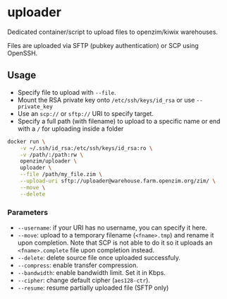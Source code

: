 uploader
===

Dedicated container/script to upload files to openzim/kiwix warehouses.

Files are uploaded via SFTP (pubkey authentication) or SCP using OpenSSH.


## Usage

* Specify file to upload with `--file`.
* Mount the RSA private key onto `/etc/ssh/keys/id_rsa` or use `--private_key`
* Use an `scp://` or `sftp://` URI to specify target.
* Specify a full path (with filename) to upload to a specific name or end with a `/` for uploading inside a folder

``` sh
docker run \
    -v ~/.ssh/id_rsa:/etc/ssh/keys/id_rsa:ro \
    -v /path/:/path:rw \
    openzim/uploader \
    uploader \
    --file /path/my_file.zim \
    --upload-uri sftp://uploader@warehouse.farm.openzim.org/zim/ \
    --move \
    --delete
```

### Parameters

* `--username`: if your URI has no username, you can specify it here.
* `--move`: upload to a temporary filename (`<fname>.tmp`) and rename it upon completion. Note that SCP is not able to do it so it uploads an `<fname>.complete` file upon completion instead.
* `--delete`: delete source file once uploaded successfuly.
* `--compress`: enable transfer compression.
* `--bandwidth`: enable bandwidth limit. Set it in Kbps.
* `--cipher`: change default cipher (`aes128-ctr`).
* `--resume`: resume partially uploaded file (SFTP only)

